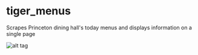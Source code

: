 # tiger_menus
Scrapes Princeton dining hall's today menus and displays information on a single page

![alt tag](https://raw.githubusercontent.com/axu2/tiger_menus/master/17200682_10210682433449229_69816846_o.png)
